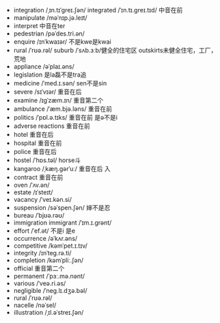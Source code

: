 + integration /ˌɪn.tɪˈɡreɪ.ʃən/ integrated /ˈɪn.tɪ.ɡreɪ.tɪd/ 中音在前
+ manipulate /məˈnɪp.jə.leɪt/
+ interpret 中音在ter
+ pedestrian  /pəˈdes.tri.ən/
+ enquire  /ɪnˈkwaɪər/ 不是kwe是kwai
+ rural  /ˈrʊə.rəl/ suburb /ˈsʌb.ɜːb/健全的住宅区 outskirts未健全住宅，工厂，荒地
+ appliance /əˈplaɪ.əns/
+ legislation 是la磊不是tra追
+ medicine /ˈmed.ɪ.sən/ sen不是sin
+ severe /sɪˈvɪər/ 重音在后
+ examine  /ɪɡˈzæm.ɪn/ 重音第二个
+ ambulance /ˈæm.bjə.ləns/ 重音在前
+ politics /ˈpɒl.ə.tɪks/ 重音在前 是ə不是i
+ adverse reactions 重音在前
+ hotel 重音在后
+ hospital 重音在前
+ police 重音在后
+ hostel /ˈhɒs.təl/ horse斗
+ kangaroo  /ˌkæŋ.ɡərˈuː/ 重音在后  入
+ contract 重音在前
+ oven /ˈʌv.ən/
+ estate /ɪˈsteɪt/
+ vacancy  /ˈveɪ.kən.si/
+ suspension /səˈspen.ʃən/ 婶不是忍
+ bureau /ˈbjʊə.rəʊ/
+ immigration immigrant /ˈɪm.ɪ.ɡrənt/
+ effort /ˈef.ət/ 不是i 是e
+ occurrence  /əˈkʌr.əns/
+ competitive /kəmˈpet.ɪ.tɪv/
+ integrity /ɪnˈteɡ.rə.ti/
+ completion  /kəmˈpliː.ʃən/
+ official 重音第二个
+ permanent /ˈpɜː.mə.nənt/
+ various  /ˈveə.ri.əs/
+ negligible  /ˈneɡ.lɪ.dʒə.bəl/
+ rural  /ˈrʊə.rəl/
+ nacelle /nəˈsel/
+ illustration /ˌɪl.əˈstreɪ.ʃən/

